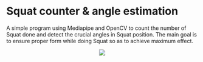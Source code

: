 # Squat counter & angle estimation 

A simple program using Mediapipe and OpenCV to count the number of Squat done and  detect the crucial angles in Squat position. The main goal is to ensure proper form while doing Squat so as to achieve maximum effect.




<div align="center"> 
<img src= "images/yt_squat.gif?raw=true" >
</div>
